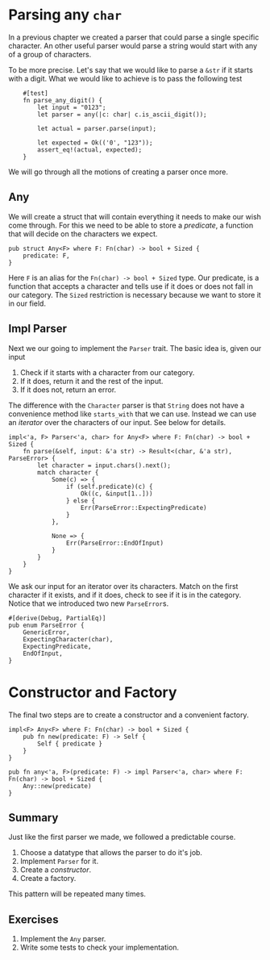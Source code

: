 # Parsing any `char`
In a previous chapter we created a parser that could parse a single
specific character. An other useful parser would parse a string
would start with any of a group of characters.

To be more precise. Let's say that we would like to parse a `&str` if
it starts with a digit. What we would like to achieve is to pass the 
following test

```
    #[test]
    fn parse_any_digit() {
        let input = "0123";
        let parser = any(|c: char| c.is_ascii_digit());

        let actual = parser.parse(input);

        let expected = Ok(('0', "123"));
        assert_eq!(actual, expected);
    }
```

We will go through all the motions of creating a parser once more.

## Any
We will create a struct that will contain everything it needs to
make our wish come through. For this we need to be able to store
a _predicate_, a function that will decide on the characters we
expect.

```
pub struct Any<F> where F: Fn(char) -> bool + Sized {
    predicate: F,
}
```

Here `F` is an alias for the `Fn(char) -> bool + Sized` type.
Our predicate, is a function that accepts a character and tells
use if it does or does not fall in our category. The `Sized` restriction
is necessary because we want to store it in our field.

## Impl Parser
Next we our going to implement the `Parser` trait. The basic idea is,
given our input

1. Check if it starts with a character from our category.
2. If it does, return it and the rest of the input.
3. If it does not, return an error.

The difference with the `Character` parser is that `String` does not have
a convenience method like `starts_with` that we can use. Instead we can use
an _iterator_ over the characters of our input. See below for details.

```
impl<'a, F> Parser<'a, char> for Any<F> where F: Fn(char) -> bool + Sized {
    fn parse(&self, input: &'a str) -> Result<(char, &'a str), ParseError> {
        let character = input.chars().next();
        match character {
            Some(c) => {
                if (self.predicate)(c) {
                    Ok((c, &input[1..]))
                } else {
                    Err(ParseError::ExpectingPredicate)
                }
            },

            None => {
                Err(ParseError::EndOfInput)
            }
        }
    }
}
```

We ask our input for an iterator over its characters. Match on the first character
if it exists, and if it does, check to see if it is in the category. Notice that 
we introduced two new `ParseError`s.

```
#[derive(Debug, PartialEq)]
pub enum ParseError {
    GenericError,
    ExpectingCharacter(char),
    ExpectingPredicate,
    EndOfInput,
}
```

# Constructor and Factory
The final two steps are to create a constructor and a convenient factory.

```
impl<F> Any<F> where F: Fn(char) -> bool + Sized {
    pub fn new(predicate: F) -> Self {
        Self { predicate }
    }
}

pub fn any<'a, F>(predicate: F) -> impl Parser<'a, char> where F: Fn(char) -> bool + Sized {
    Any::new(predicate)
}
```

## Summary
Just like the first parser we made, we followed a predictable course.

1. Choose a datatype that allows the parser to do it's job.
2. Implement `Parser` for it.
3. Create a _constructor_.
4. Create a factory.

This pattern will be repeated many times.

## Exercises
1. Implement the `Any` parser.
2. Write some tests to check your implementation.

